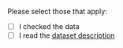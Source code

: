 Please select those that apply:

- [ ] I checked the data 
- [ ] I read the [dataset description](https://covid19datahub.io/articles/doc/data.html)
